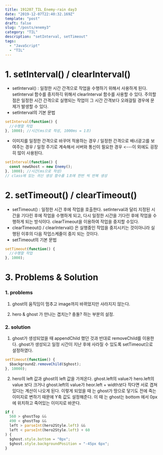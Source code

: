 ```yaml
---
title: 191207_TIL_Enemy-rain day3
date: "2019-12-07T22:40:32.169Z"
template: "post"
draft: false
slug: "/posts/enemy3"
category: "TIL"
description: "setInterval, setTimeout"
tags:
  - "JavaScript"
  - "TIL"
---
```


# 1. setInterval() / clearInterval()

- setInterval() : 일정한 시간 간격으로 작업을 수행하기 위해서 사용하게 된다. setInterval 함수를 중지하긱 위해서 clearInterval 함수를 사용할 수 있다. 주의할 점은 일정한 시간 간격으로 실행되는 작업이 그 시간 간격보다 오래걸릴 경우에 문제가 발생할 수 있다.
- setInterval의 기본 문법

```javascript
setInterval(function() {
  //수행할 작업
}, 1000); //시간(ms으로 작성, 1000ms = 1초)
```

- 이미지를 일정한 간격으로 바꾸어 적용하는 경우 / 일정한 간격으로 배너광고를 보여주는 경우 / 일정 주기로 계속해서 서버와 통신이 필요한 경우 <---이 외에도 굉장히 많이 사용된다.

```javascript
setInterval(function() {
  const newGhost = new Enemy();
}, 1000); //시간(ms으로 작성)
// class에 있는 귀신 생성 함수를 1초에 한번 씩 반복 생성
```

# 2. setTimeout() / clearTimeout()

- setTimeout() : 일정한 시간 후에 작업을 호출한다. setInterval과 달리 지정된 시간을 기다린 후에 작업을 수행하게 되고, 다시 일정한 시간을 기다린 후에 작업을 수행하게 되는 방식이다. clearTimeout을 이용하여 작업을 중지할 수있다.
- clearTimeout() / clearInterval() 은 실행중인 작업을 중지시키는 것이아니라 실행된 이후의 다음 작업스케줄이 중지 되는 것이다.
- setTimeout의 기본 문법

```javascript
setTimeout(function() {
  //수행할 작업
}, 1000);
```

# 3. Problems & Solution

### 1. problems

1.  ghost의 움직임이 멈추고 image까지 바뀌었지만 사라지지 않는다.

2.  hero & ghost 가 만나는 겹치는? 충돌? 하는 부분의 설정.

### 2. solution

1.  ghost가 생성되었을 때 appendChild 했던 것과 반대로 removeChild를 이용한다. ghost가 생성되고 일정 시간이 지난 후에 사라질 수 있도록 setTimeout으로 설정하였다.

```javascript
setTimeout(function() {
  $background2.removeChild($ghost);
}, 10000);
```

2. hero의 left 값과 ghost의 left 값을 가져온다. ghost.left의 value가 hero.left의 value 보다 크거나 ghost.left의 value가 heor.left + width보다 작다면 서로 겹쳐있다는 계산이 나오게 된다. 이렇게 되었을 때 는 ghost가 땅으로 닿기도 전에 죽는 이미지로 변하기 때문에 Y축 값도 설정해준다. 이 때 는 ghost는 bottom 에서 0px에 위치하고 죽어있는 이미지로 바꾼다.

```javascript
if (
  560 > ghostTop &&
  490 < ghostTop &&
  left > parseInt(hero2Style.left) &&
  left < parseInt(hero2Style.left) + 60
) {
  $ghost.style.bottom = "0px";
  $ghost.style.backgroundPosition = "-45px 6px";
}
```

